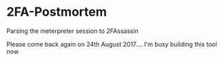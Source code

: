 # 2FA-Postmortem
Parsing the meterpreter session to 2FAssassin 

Please come back again on 24th August 2017....
I'm busy building this tool now
